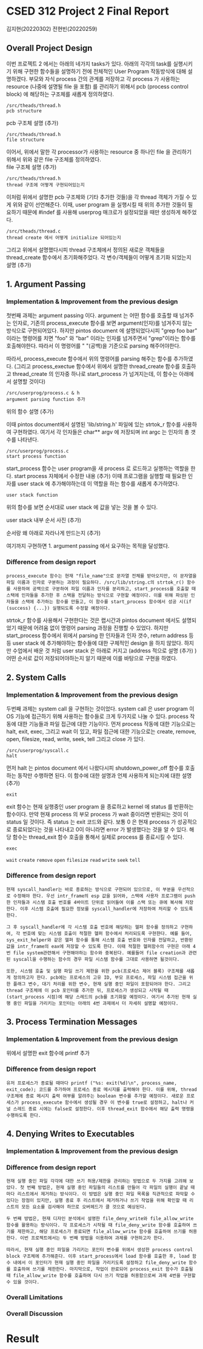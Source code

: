 # CSED 312 Project 2 Final Report 
김지현(20220302) 
전현빈(20220259)

## Overall Project Design 
이번 프로젝트 2 에서는 아래의 네가지 tasks가 있다. 아래의 각각의 task를 실행시키기 위해 구현한 함수들을 설명하기 전에 전체적인 User Program 작동방식에 대해 설명하겠다. 부모와 자식 process 간의 관계를 저장하고 각 process 가 사용하는 resource (나중에 설명될 file 을 포함) 를 관리하기 위해서 pcb (process control block) 에 해당하는 구조체를 새롭게 정의하였다. 

```
/src/theads/thread.h
pcb structure
```

pcb 구조체 설명 (추가)

```
/src/theads/thread.h
file structure
```

이어서, 위에서 말한 각 processor가 사용하는 resource 중 하나인 file 을 관리하기 위해서 위와 같은 file 구조체를 정의하였다.  
file 구조체 설명 (추가)

```
/src/theads/thread.h
thread 구조에 어떻게 구현되어있는지
```

이처럼 위에서 설명한 pcb 구조체와 (기타 추가한 것들)을 각 thread 객체가 가질 수 있게 위와 같이 선언해준다. 이때, user program 을 실행시킬 때 위의 추가한 것들이 필요하기 때문에 #indef 를 사용해 userprog 매크로가 설정되었을 때만 생성하게 해주었다.  

```
/src/theads/thread.c
thread create 에서 어떻게 initialize 되어있는지 
```

그리고 위에서 설명했다시피 thread 구조체에서 정의된 새로운 객체들을 thread_create 함수에서 초기화해주었다. 
각 변수/객체들이 어떻게 초기화 되었는지 설명 (추가) 

## 1. Argument Passing 

### Implementation & Improvement from the previous design 
첫번째 과제는 argument passing 이다. argument 는 어떤 함수를 호출할 때 넘겨주는 인자로, 기존의 process_execute 함수를 보면 argument(인자)를 넘겨주지 않는 방식으로 구현되어있다. 하지만 pintos document 에 설명되었다시피 "grep foo bar" 이라는 명령어를 치면 "foo" 와 "bar" 이라는 인자를 넘겨주면서 "grep"이라는 함수를 호출해야한다. 따라서 이 명령어를 " "(공백)을 기준으로 parsing 해주어야한다. 

따라서, process_execute 함수에서 위의 명령어를 parsing 해주는 함수를 추가하였다. 
(그리고 process_exectue 함수에서 위에서 설명한 thread_create 함수를 호출하고 thread_create 의 인자중 하나로 start_process 가 넘겨지는데, 이 함수는 아래에서 설명할 것이다) 

```
/src/userprog/process.c & h 
argument parsing function 추가
```

위의 함수 설명 (추가) 

이때 pintos document에서 설명된 'lib/string.h' 파일에 있는 strtok_r 함수를 사용하여 구현하였다. 여기서 각 인자들은 char** argv 에 저장되며 int argc 는 인자의 총 갯수를 나타낸다. 

```
/src/userprog/process.c
start process function 
```

start_process 함수는 user program을 새 process 로 로드하고 실행하는 역할을 한다. 
start process 자체에서 수정한 내용 (추가) 
이때 프로그램을 실행할 때 필요한 인자를 user stack 에 추가해야하는데 이 역할을 하는 함수를 새롭게 추가하였다. 

```
user stack function
```

위의 함수를 보면 순서대로 user stack 에 값을 넣는 것을 볼 수 있다. 

user stack 내부 순서 사진 (추가) 

순서랑 왜 아래로 자라나게 만드는지 (추가) 

여기까지 구현하면 1. argument passing 에서 요구하는 목적을 달성했다. 

### Difference from design report 
```
process_execute 함수는 현재 "file_name"으로 문자열 전체를 받아오지만, 이 문자열을 파일 이름과 인자로 구분하는 과정이 필요하다. /src/lib/string.c의 strtok_r() 함수를 사용하여 공백으로 구분하여 파일 이름과 인자를 분리하고, start_process를 호출할 때 스택에 인자들을 추가한 후 스택을 전달하는 방식으로 구현할 예정이다. 이를 위해 파싱된 인자들을 스택에 추가하는 함수를 만들고, 이 함수를 start_process 함수에서 성공 시(if (success) {...}) 실행되도록 수정할 예정이다.
```

strtok_r 함수를 사용해서 구현한다는 것은 랩시간과 pintos document 에서도 설명되었기 때문에 어려움 없이 명령어 parsing 과정을 진행할 수 있었다. 하지만 start_process 함수에서 위에서 parsing 한 인자들과 인자 갯수, return address 등등 user stack 에 추가해야하는 함수들에 대한 구체적인 design 을 하지 않았다. 하지만 수업에서 배운 것 처럼 user stack 은 아래로 커지고 (address 적으로 설명 (추가) ) 어떤 순서로 값이 저장되어야하는지 알기 때문에 이를 바탕으로 구현을 하였다. 


## 2. System Calls 

### Implementation & Improvement from the previous design 
두번째 과제는 system call 을 구현하는 것이었다. system call 은 user program 이 OS 기능에 접근하기 위해 사용하는 함수들로 크게 두가지로 나눌 수 있다. process 작동에 대한 기능들과 파일 접근에 대한 기능이다. 
먼저 process 작동에 대한 기능으로는 halt, exit, exec, 그리고 wait 이 있고, 파일 접근에 대한 기능으로는 create, remove, open, filesize, read, write, seek, tell 그리고 close 가 있다. 

```
/src/userprog/syscall.c
halt
```

먼저 halt 는 pintos document 에서 나왔다시피 shutdown_power_off 함수를 호출하는 동작만 수행하면 된다. 
이 함수에 대한 설명과 언제 사용하게 되는지에 대한 설명 (추가) 

```
exit
```

exit 함수는 현재 실행중인 user program 을 종료하고 kernel 에 status 를 반환하는 함수이다. 만약 현재 process 의 부모 process 가 wait 중이라면 반환되는 것이 이 status 일 것이다. 즉 status 는 exit 코드와 같다. 
보통 0 은 현재 process 가 성공적으로 종료되었다는 것을 나타내고 0이 아니라면 error 가 발생했다는 것을 알 수 있다. 해당 함수는 thread_exit 함수 호출을 통해서 실제로 process 를 종료시킬 수 있다. 


```
exec
```
```wait```
```create```
```remove```
```open```
```filesize```
```read```
```write```
```seek```
```tell```



### Difference from design report 
```
현재 syscall_handler는 바로 종료하는 방식으로 구현되어 있으므로, 이 부분을 우선적으로 수정해야 한다. 우선 intr_frame의 esp 값을 읽어와, 스택에 사용자 프로그램이 push한 인자들과 시스템 호출 번호를 4바이트 단위로 읽어들여 이를 스택 또는 큐에 복사해 저장한다. 이후 시스템 호출에 필요한 정보를 syscall_handler에 저장하여 처리할 수 있도록 한다.

그 후 syscall_handler에 각 시스템 호출 번호에 해당하는 헬퍼 함수를 정의하고 구현하여, 각 번호에 맞는 시스템 호출이 적절한 헬퍼 함수에서 처리되도록 구현한다. 예를 들어, sys_exit_helper와 같은 헬퍼 함수를 통해 시스템 호출 번호와 인자를 전달하고, 반환된 값을 intr_frame의 eax에 저장할 수 있도록 한다. 이때 적절한 헬퍼함수의 구현은 아래 4번 file system관련해서 구현해야하는 함수와 중복된다. 예를들어 file creation과 관련된 syscall을 수행하는 함수의 경우 파일 시스템 함수를 그대로 사용하면 될것이다.

또한, 시스템 호출 및 실행 파일 쓰기 제한을 위한 pcb(프로세스 제어 블록) 구조체를 새롭게 정의하고자 한다. pcb에는 프로세스의 고유 ID, 부모 프로세스, 파일 시스템 접근을 위한 플래그 변수, 대기 처리를 위한 변수, 현재 실행 중인 파일이 포함되어야 한다. 그리고 thread 구조체에 이 pcb 포인터를 추가한 뒤, 프로세스가 생성되고 시작될 때(start_process 시점)에 해당 스레드의 pcb를 초기화할 예정이다. 여기서 추가된 현재 실행 중인 파일을 가리키는 포인터는 아래의 4번 과제에서 더 자세히 설명할 예정이다.
```


## 3. Process Termination Messages 

### Implementation & Improvement from the previous design 
위에서 설명한 exit 함수에 printf 추가 

### Difference from design report 
```
유저 프로세스가 종료될 때마다 printf ("%s: exit(%d)\n", process_name, exit_code); 코드를 추가하여 프로세스 종료 메시지를 출력해야 한다. 이를 위해, thread 구조체에 종료 메시지 출력 여부를 알려주는 boolean 변수를 추가할 예정이다. 새로운 프로세스가 process_execute 함수에서 생성될 경우 이 변수를 true로 설정하고, halt나 커널 스레드 종료 시에는 false로 설정한다. 이후 thread_exit 함수에서 해당 출력 명령을 수행하도록 한다.
```


## 4. Denying Writes to Executables 

### Implementation & Improvement from the previous design 


### Difference from design report 
```
현재 실행 중인 파일 각각에 대한 쓰기 허용/제한을 관리하는 방법으로 두 가지를 고려해 보았다. 첫 번째 방법은, 현재 실행 중인 파일들의 리스트를 만들어 각 파일의 실행이 끝날 때마다 리스트에서 제거하는 방식이다. 이 방법은 실행 중인 파일 목록을 직관적으로 파악할 수 있다는 장점이 있지만, 실행 종료 후 리스트에서 제거하거나 쓰기 작업을 위해 확인할 때 리스트의 모든 요소를 검사해야 하므로 오버헤드가 클 것으로 예상된다.

두 번째 방법은, 현재 디자인 분석에서 설명한 file_deny_write와 file_allow_write 함수를 활용하는 방식이다. 각 프로세스가 시작될 때 file_deny_write 함수를 호출하여 쓰기를 제한하고, 해당 프로세스가 종료되면 file_allow_write 함수를 호출하여 쓰기를 허용한다. 이번 프로젝트에서는 두 번째 방법을 이용하여 과제를 구현하고자 한다.

따라서, 현재 실행 중인 파일을 가리키는 포인터 변수를 위에서 생성한 process control block 구조체에 추가해준다. 이후 start_process에서 load 함수를 호출한 후, load 함수 내에서 이 포인터가 현재 실행 중인 파일을 가리키도록 설정하고 file_deny_write 함수를 호출하여 쓰기를 제한한다. 마지막으로, 작업이 완료되어 process_exit 함수가 호출될 때 file_allow_write 함수를 호출하여 다시 쓰기 작업을 허용함으로써 과제 4번을 구현할 수 있을 것이다.
```

### Overall Limitations 


### Overall Discussion 



# Result 
